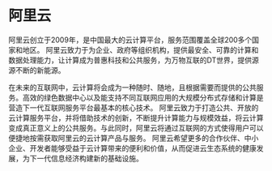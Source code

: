# 

# 阿里云

阿里云创立于2009年，是中国最大的云计算平台，服务范围覆盖全球200多个国家和地区。 阿里云致力于为企业、政府等组织机构，提供最安全、可靠的计算和数据处理能力，让计算成为普惠科技和公共服务，为万物互联的DT世界，提供源源不断的新能源。

在未来的互联网中，云计算将会成为一种随时、随地，且根据需要而提供的公共服务。高效的绿色数据中心以及能支持不同互联网应用的大规模分布式存储和计算是营造下一代互联网服务平台最基本的核心技术。 阿里云致力于打造公共、开放的云计算服务平台，并将借助技术的创新，不断提升计算能力与规模效益，将云计算变成真正意义上的公共服务。与此同时，阿里云将通过互联网的方式使得用户可以便捷地按需获取阿里云的云计算产品与服务。 阿里云希望更多的合作伙伴、中小企业、开发者能够受益于云计算带来的便利和价值，从而促进云生态系统的健康发展，为下一代信息经济构建新的基础设施。

